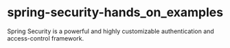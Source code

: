 # spring-security-hands_on_examples
Spring Security is a powerful and highly customizable authentication and access-control framework.
